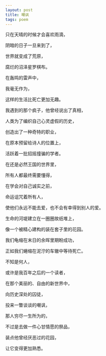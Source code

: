 ```yaml
---
layout: post
title: 嘲讽
tags: poem
---
```




只在天晴的时候才会喜欢雨滴，

阴暗的日子一旦来到了，

世界就变成了荒原，

腐烂的沼泽星罗棋布。

在轰鸣的雷声中，

我毫无作为，

这样的生活比死亡更加无趣。

我遇到的那个疯子，他曾经说出了真相，

人类为了编织自己心灵虚假的历史，

创造出了一种奇特的职业，

在原本预留给诗人的位置上，

活跃着一批招摇撞骗的学者。

在还是必然王国的世界里，

所有人都最终需要懂得，

在学会对自己诚实之前，

命运诅咒着所有人，

使他们永远不能去爱，也不会有幸得到别人的爱。

生命的河堤建立在一圈圈故纸堆上，

像一个被精心建构的装在套子里的花园。

我们龟缩在末日的余晖里期盼成功，

正如我们蜷缩在泥泞的车辙中等待死亡。

不知是何人，

或许是我百年之后的一个读者，

在那个美丽的、自由的新世界中，

向历史深处的囚徒，

投来一瞥谈谈的嘲讽，

那人穷尽一生所为的，

不过是去做一件心甘情愿的祭品，

装点他曾经厌恶过的花园，

让它变得更加熟悉。

